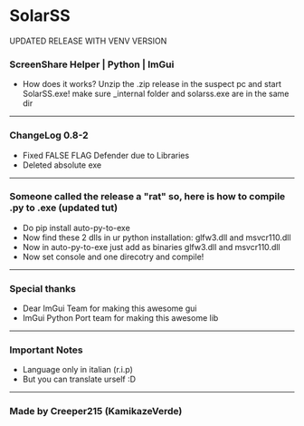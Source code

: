 # SolarSS
UPDATED RELEASE WITH VENV VERSION
### ScreenShare Helper | Python | ImGui
- How does it works?
  Unzip the .zip release in the suspect pc and start SolarSS.exe! make sure _internal folder and solarss.exe are in the same dir
---------------------------------------------------------
### ChangeLog 0.8-2
- Fixed FALSE FLAG Defender due to Libraries
- Deleted absolute exe
---------------------------------------------------------
### Someone called the release a "rat" so, here is how to compile .py to .exe (updated tut)
- Do pip install auto-py-to-exe
- Now find these 2 dlls in ur python installation: glfw3.dll and msvcr110.dll
- Now in auto-py-to-exe just add as binaries glfw3.dll and msvcr110.dll
- Now set console and one direcotry and compile!
----------------------------------------------------------
### Special thanks
- Dear ImGui Team for making this awesome gui 
- ImGui Python Port team for making this awesome lib 
----------------------------------------------------------
### Important Notes
- Language only in italian (r.i.p)
- But you can translate urself :D
----------------------------------------------------------
### Made by Creeper215 (KamikazeVerde)
